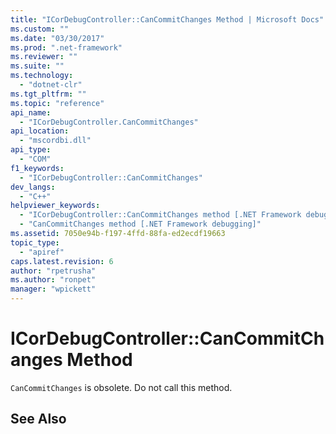 ```yaml
---
title: "ICorDebugController::CanCommitChanges Method | Microsoft Docs"
ms.custom: ""
ms.date: "03/30/2017"
ms.prod: ".net-framework"
ms.reviewer: ""
ms.suite: ""
ms.technology: 
  - "dotnet-clr"
ms.tgt_pltfrm: ""
ms.topic: "reference"
api_name: 
  - "ICorDebugController.CanCommitChanges"
api_location: 
  - "mscordbi.dll"
api_type: 
  - "COM"
f1_keywords: 
  - "ICorDebugController::CanCommitChanges"
dev_langs: 
  - "C++"
helpviewer_keywords: 
  - "ICorDebugController::CanCommitChanges method [.NET Framework debugging]"
  - "CanCommitChanges method [.NET Framework debugging]"
ms.assetid: 7050e94b-f197-4ffd-88fa-ed2ecdf19663
topic_type: 
  - "apiref"
caps.latest.revision: 6
author: "rpetrusha"
ms.author: "ronpet"
manager: "wpickett"
---
```

# ICorDebugController::CanCommitChanges Method
`CanCommitChanges` is obsolete. Do not call this method.  
  
## See Also  
 